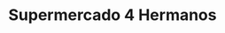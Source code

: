 ---
title: "Supermercado 4 Hermanos"
url: /santa-rita/supermercado-4-hermanos/
shop: supermercado
---